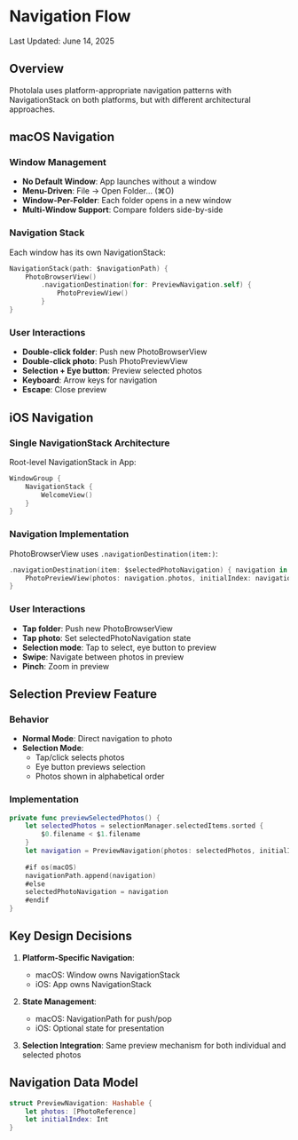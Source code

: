 # Navigation Flow

Last Updated: June 14, 2025

## Overview

Photolala uses platform-appropriate navigation patterns with NavigationStack on both platforms, but with different architectural approaches.

## macOS Navigation

### Window Management
- **No Default Window**: App launches without a window
- **Menu-Driven**: File → Open Folder... (⌘O)
- **Window-Per-Folder**: Each folder opens in a new window
- **Multi-Window Support**: Compare folders side-by-side

### Navigation Stack
Each window has its own NavigationStack:
```swift
NavigationStack(path: $navigationPath) {
    PhotoBrowserView()
        .navigationDestination(for: PreviewNavigation.self) { 
            PhotoPreviewView()
        }
}
```

### User Interactions
- **Double-click folder**: Push new PhotoBrowserView
- **Double-click photo**: Push PhotoPreviewView
- **Selection + Eye button**: Preview selected photos
- **Keyboard**: Arrow keys for navigation
- **Escape**: Close preview

## iOS Navigation

### Single NavigationStack Architecture
Root-level NavigationStack in App:
```swift
WindowGroup {
    NavigationStack {
        WelcomeView()
    }
}
```

### Navigation Implementation
PhotoBrowserView uses `.navigationDestination(item:)`:
```swift
.navigationDestination(item: $selectedPhotoNavigation) { navigation in
    PhotoPreviewView(photos: navigation.photos, initialIndex: navigation.initialIndex)
}
```

### User Interactions
- **Tap folder**: Push new PhotoBrowserView
- **Tap photo**: Set selectedPhotoNavigation state
- **Selection mode**: Tap to select, eye button to preview
- **Swipe**: Navigate between photos in preview
- **Pinch**: Zoom in preview

## Selection Preview Feature

### Behavior
- **Normal Mode**: Direct navigation to photo
- **Selection Mode**: 
  - Tap/click selects photos
  - Eye button previews selection
  - Photos shown in alphabetical order

### Implementation
```swift
private func previewSelectedPhotos() {
    let selectedPhotos = selectionManager.selectedItems.sorted { 
        $0.filename < $1.filename 
    }
    let navigation = PreviewNavigation(photos: selectedPhotos, initialIndex: 0)
    
    #if os(macOS)
    navigationPath.append(navigation)
    #else
    selectedPhotoNavigation = navigation
    #endif
}
```

## Key Design Decisions

1. **Platform-Specific Navigation**: 
   - macOS: Window owns NavigationStack
   - iOS: App owns NavigationStack
   
2. **State Management**:
   - macOS: NavigationPath for push/pop
   - iOS: Optional state for presentation
   
3. **Selection Integration**: Same preview mechanism for both individual and selected photos

## Navigation Data Model

```swift
struct PreviewNavigation: Hashable {
    let photos: [PhotoReference]
    let initialIndex: Int
}
```